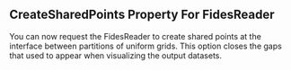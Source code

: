 ## CreateSharedPoints Property For FidesReader

You can now request the FidesReader to create shared points
at the interface between partitions of uniform grids. This option
closes the gaps that used to appear when visualizing the output datasets.

